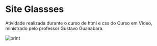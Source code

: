 # Site Glassses

Atividade realizada durante o curso de html e css do Curso em Vídeo, ministrado pelo professor Gustavo Guanabara.  

![print](https://user-images.githubusercontent.com/59126841/87042226-c1aab980-c1c9-11ea-94c0-2aa9b1039f88.png)
